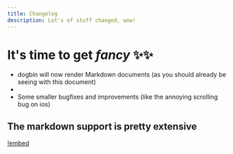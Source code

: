 ```yaml
---
title: Changelog
description: Lot's of stuff changed, wow!
---
```

# It's time to get *fancy* :sparkles::sparkles:
* dogbin will now render Markdown documents (as you should already be seeing with this document)
* <script>alert("And yea don't even think about trying this")</script>
* Some smaller bugfixes and improvements (like the annoying scrolling bug on ios)

## The markdown support is pretty extensive

[!embed](https://twitter.com/deletescape/status/1177313487523127296)